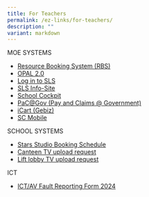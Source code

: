 ```yaml
---
title: For Teachers
permalink: /ez-links/for-teachers/
description: ""
variant: markdown
---
```

MOE SYSTEMS
*   [Resource Booking System (RBS)](https://rbs.avero-tech.com/index.html)
*   [OPAL 2.0](https://idm.opal2.moe.edu.sg/)
*   [Log in to SLS](https://vle.learning.moe.edu.sg/login)
*   [SLS Info-Site](https://www.learning.moe.edu.sg)
*   [School Cockpit](https://schoolcockpit.moe.gov.sg)
*   [PaC@Gov (Pay and Claims @ Government)](https://pacgov.agd.gov.sg/)
*   [iCart (Gebiz)](https://intranet.moe.gov.sg/moeprocurement/Pages/iCart.aspx)
*   [SC Mobile](https://scmobile.moe.edu.sg/login)

SCHOOL SYSTEMS
*   [Stars Studio Booking Schedule](https://forms.gle/hsRAzrPf7hxaQXn77)
*   [Canteen TV upload request](https://docs.google.com/spreadsheets/d/10vzyPs0v4FGnLwiqN-rJhhYzv_VTHmvFGwLSRwiPQJM/edit?usp=sharing)
*   [Lift lobby TV upload request](https://docs.google.com/spreadsheets/d/1QvIh2ZPxru_-i0XM-HoyXHxVi9WTgq9YNEV4OQ8heXY/edit?usp=sharing)

ICT
* [ICT/AV Fault Reporting Form 2024](https://forms.gle/V63XMwcKmzvF3T4u9)